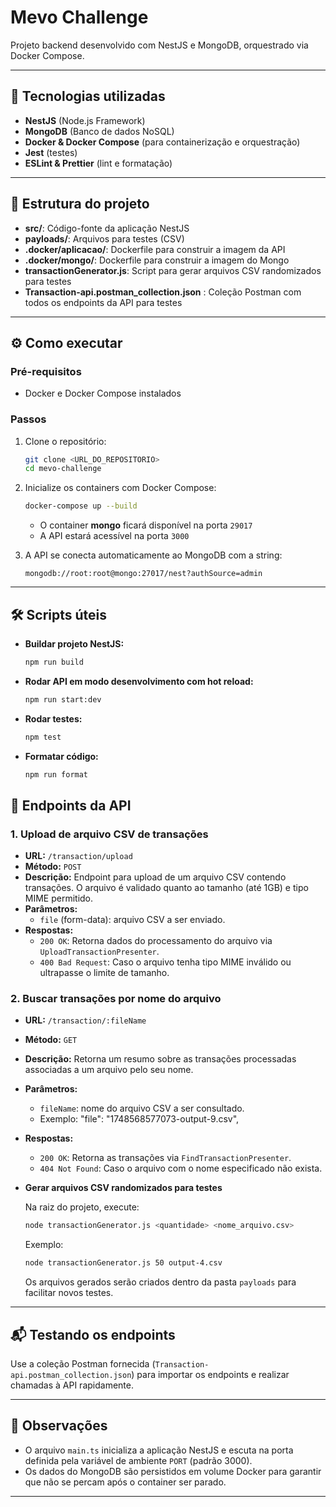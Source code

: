 # Mevo Challenge

Projeto backend desenvolvido com NestJS e MongoDB, orquestrado via Docker Compose.

---

## 🚀 Tecnologias utilizadas

- **NestJS** (Node.js Framework)
- **MongoDB** (Banco de dados NoSQL)
- **Docker & Docker Compose** (para containerização e orquestração)
- **Jest** (testes)
- **ESLint & Prettier** (lint e formatação)

---

## 📁 Estrutura do projeto

- **src/**: Código-fonte da aplicação NestJS
- **payloads/**: Arquivos para testes (CSV)
- **.docker/aplicacao/**: Dockerfile para construir a imagem da API
- **.docker/mongo/**: Dockerfile para construir a imagem do Mongo
- **transactionGenerator.js**: Script para gerar arquivos CSV randomizados para testes
- **Transaction-api.postman_collection.json** : Coleção Postman com todos os endpoints da API para testes

---

## ⚙️ Como executar

### Pré-requisitos

- Docker e Docker Compose instalados

### Passos

1. Clone o repositório:

   ```bash
   git clone <URL_DO_REPOSITORIO>
   cd mevo-challenge
   ```

2. Inicialize os containers com Docker Compose:

   ```bash
   docker-compose up --build
   ```

   - O container **mongo** ficará disponível na porta `29017`
   - A API estará acessível na porta `3000`

3. A API se conecta automaticamente ao MongoDB com a string:

   ```
   mongodb://root:root@mongo:27017/nest?authSource=admin
   ```

---

## 🛠️ Scripts úteis

- **Buildar projeto NestJS:**

  ```bash
  npm run build
  ```

- **Rodar API em modo desenvolvimento com hot reload:**

  ```bash
  npm run start:dev
  ```

- **Rodar testes:**

  ```bash
  npm test
  ```

- **Formatar código:**

  ```bash
  npm run format
  ```

## 📡 Endpoints da API

### 1. Upload de arquivo CSV de transações

- **URL:** `/transaction/upload`
- **Método:** `POST`
- **Descrição:** Endpoint para upload de um arquivo CSV contendo transações. O arquivo é validado quanto ao tamanho (até 1GB) e tipo MIME permitido.
- **Parâmetros:**
  - `file` (form-data): arquivo CSV a ser enviado.
- **Respostas:**
  - `200 OK`: Retorna dados do processamento do arquivo via `UploadTransactionPresenter`.
  - `400 Bad Request`: Caso o arquivo tenha tipo MIME inválido ou ultrapasse o limite de tamanho.

### 2. Buscar transações por nome do arquivo

- **URL:** `/transaction/:fileName`
- **Método:** `GET`
- **Descrição:** Retorna um resumo sobre as transações processadas associadas a um arquivo pelo seu nome.
- **Parâmetros:**
  - `fileName`: nome do arquivo CSV a ser consultado.
  - Exemplo: "file": "1748568577073-output-9.csv",
- **Respostas:**

  - `200 OK`: Retorna as transações via `FindTransactionPresenter`.
  - `404 Not Found`: Caso o arquivo com o nome especificado não exista.

- **Gerar arquivos CSV randomizados para testes**

  Na raiz do projeto, execute:

  ```bash
  node transactionGenerator.js <quantidade> <nome_arquivo.csv>
  ```

  Exemplo:

  ```bash
  node transactionGenerator.js 50 output-4.csv
  ```

  Os arquivos gerados serão criados dentro da pasta `payloads` para facilitar novos testes.

---

## 📬 Testando os endpoints

Use a coleção Postman fornecida (`Transaction-api.postman_collection.json`) para importar os endpoints e realizar chamadas à API rapidamente.

---

## 📝 Observações

- O arquivo `main.ts` inicializa a aplicação NestJS e escuta na porta definida pela variável de ambiente `PORT` (padrão 3000).
- Os dados do MongoDB são persistidos em volume Docker para garantir que não se percam após o container ser parado.

---
